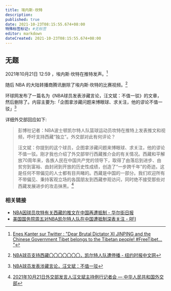 ```yaml
---
title: 埃内斯·坎特
description:
published: true
date: 2021-10-23T08:15:55.674+08:00
特殊标签标记: #无标签
editor: markdown
dateCreated: 2021-10-23T08:15:55.674+08:00
---
```


## 无题

2021年10月21日 12:59 ，埃内斯·坎特在推特发声。[^1450]

[^1450]: [Enes Kanter sur Twitter : "Dear Brutal Dictator XI JINPING and the Chinese Government Tibet belongs to the Tibetan people! \#FreeTibet… "](https://web.archive.org/web/20211022051323/https://twitter.com/EnesKanter/status/1450869180283203589)

<!--
[Enes Kanter on Twitter: "Heartless Dictator of China, XI JINPING and the Communist Party of China. I am calling you out in front of the whole world. Close down the SLAVE labor camps and free the UYGHUR people! Stop the GENOCIDE, now! #FreeUyghurs… https://t.co/Ms89u7NRd7"](https://web.archive.org/web/20211022171506/https://twitter.com/eneskanter/status/1451581224087134209)
-->

随后 NBA 的大陆转播商腾讯删除了埃内斯·坎特的比赛视频。[^202]

[^202]: [NBA球员支持西藏〇〇〇〇〇〇〇，凯尔特人队遭停播 - 纽约时报中文网](https://web.archive.org/web/20211022153350/https://cn.nytimes.com/sports/20211022/celtics-kanter-china-tibet/)

环球网发布了一篇名为《NBA球员发表涉藏言论，汪文斌：不值一驳》的文章，然后删除了。内容主要为:「企图拿涉藏问题来博眼球、求关注，他的谬论不值一驳」[^5y6u5]

[^5y6u5]: [NBA球员发表涉藏言论，汪文斌：不值一驳](https://archive.ph/5y6u5)

详细外交部回应如下:

> 彭博社记者：NBA波士顿凯尔特人队篮球运动员坎特在推特上发表推文和视频，呼吁支持西藏“独立”。外交部对此有何评论？
>
> 汪文斌：你提到的这个球员，企图拿涉藏问题来博眼球、求关注，他的谬论不值一驳。刚才我也介绍了外交部举行西藏推介会的有关情况。西藏和平解放70周年来，各族人民在中国共产党的领导下，取得了由落后到进步、由贫穷到富裕、由封闭到开放的历史性成绩，创造了“一步跨千年”的奇迹。这是任何不带偏见的人士都有目共睹的。西藏是中国的一部分。我们欢迎所有不带偏见、秉持客观立场的各国朋友到西藏参观访问，同时绝不接受那些对西藏发展进步的攻击抹黑。[^t1915894]

[^t1915894]: [2021年10月21日外交部发言人汪文斌主持例行记者会 — 中华人民共和国外交部](https://web.archive.org/web/20211021164911/https://www.fmprc.gov.cn/web/fyrbt_673021/t1915894.shtml)

### 相关链接

+ [NBA因球员坎特有关西藏的推文在中国再遭抵制 - 华尔街日报](https://web.archive.org/web/20211022065409/https://cn.wsj.com/articles/nba因球员坎特有关西藏的推文在中国再遭抵制-11634877311)
+ [美国国务院周五对NBA凯尔特人队在中国遭抵制深表关注 - RFI](https://web.archive.org/web/20211023002908/https://www.rfi.fr/cn/中国/20211022-美国国务院周五对nba凯尔特人队在中国遭抵制深表关注)
